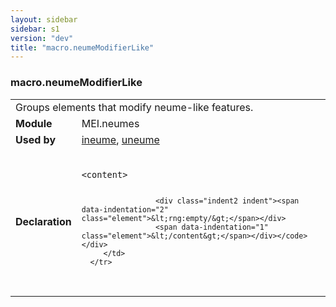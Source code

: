 ```yaml
---
layout: sidebar
sidebar: s1
version: "dev"
title: "macro.neumeModifierLike"
---
```

<div class="macroSpec">
   <h3 id="macro.neumeModifierLike">macro.neumeModifierLike</h3>
   <table class="wovenodd">
      <tr>
         <td colspan="2" class="wovenodd-col2">Groups elements that modify neume-like features.</td>
      </tr>
      <tr>
         <td class="wovenodd-col1"><strong>Module</strong></td>
         <td class="wovenodd-col2">MEI.neumes</td>
      </tr>
      <tr>
         <td class="wovenodd-col1"><strong>Used by</strong></td>
         <td class="wovenodd-col2">
            <div class="parent"><a class="link_odd_classSpec" href="{{ site.baseurl }}/{{ page.version }}/elements/ineume.html">ineume</a>, <a class="link_odd_classSpec" href="{{ site.baseurl }}/{{ page.version }}/elements/uneume.html">uneume</a></div>
         </td>
      </tr>
      <tr>
         <td class="wovenodd-col1"><strong>Declaration</strong></td>
         <td class="wovenodd-col2">
            <div class="code" xml:space="preserve" data-lang="ODD"><code>
                  <div class="indent1 indent"><span data-indentation="1" class="element">&lt;content&gt;</span>
                     
                     <div class="indent2 indent"><span data-indentation="2" class="element">&lt;rng:empty/&gt;</span></div>
                     <span data-indentation="1" class="element">&lt;/content&gt;</span></div></code></div>
         </td>
      </tr>
   </table>
</div>